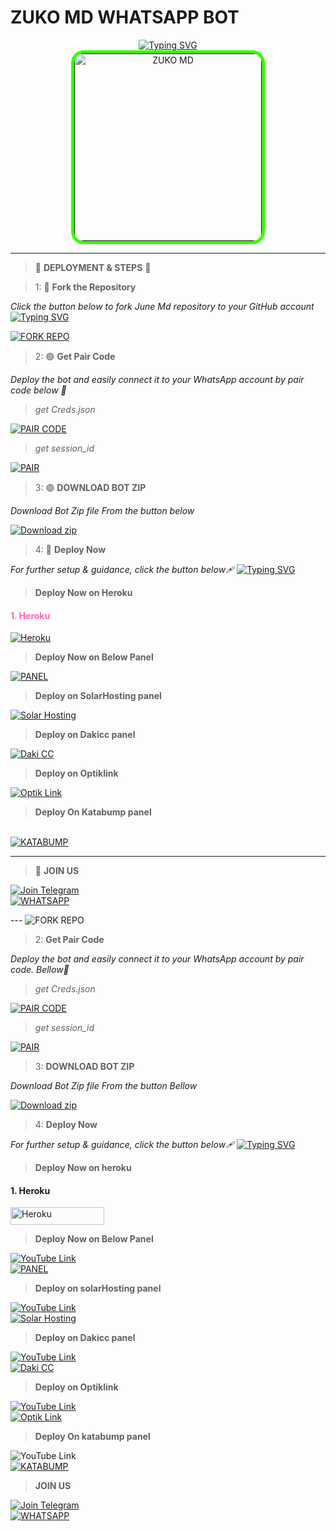 # ZUKO MD WHATSAPP BOT

<div align="center"> 
  <a href="https://git.io/typing-svg"> 
    <img src="https://readme-typing-svg.demolab.com?font=Rockwell&size=50&pause=1000&color=FF69B4&center=true&width=910&height=100&lines=ZUKO-MD;Multi+Device+Whatsapp+Bot;Made+By+Zuko" alt="Typing SVG" />
  </a> 
</div> 

<div align="center"> 
  <a href=""> 
    <img src="https://files.catbox.moe/bvfgoc.jpg" alt="ZUKO MD" height="300" style="border: 5px solid #33FF00; border-radius: 20px;"> 
  </a> 
</div>

---

>  🌈 **DEPLOYMENT & STEPS** 🌈

> 1:  🎨 **Fork the Repository**

_Click the button below to fork June Md repository to your GitHub account_
[![Typing SVG](https://readme-typing-svg.demolab.com/?lines=Tap+fork+button+Bellow+To+Fork;June+MD+REPO+On+Github&color=FFD700)](https://git.io/typing-svg)
<div align="left">
  <a href="https://github.com/Neggy5/ZUKO-MD/fork">
    <img src="https://img.shields.io/badge/Fork%20Bot%20Repo-FF00FF?style=for-the-badge&logo=scan&logoColor=white&labelColor=yellow&color=orange" alt="FORK REPO"/>
  </a>
</div>

> 2:  🟢 **Get Pair Code**

_Deploy the bot and easily connect it to your WhatsApp account by pair code below 🥈_

> *get Creds.json*
<div align="left">
  <a href="https://knight-bot-paircode.onrender.com/" target="_blank">
    <img src="https://img.shields.io/badge/Pair%20Code%20Server1-00FFB9?style=for-the-badge&logo=scan&logoColor=white&labelColor=purple&color=lime" alt="PAIR CODE"/>
  </a>
</div>

> *get session_id*
<div align="left">
  <a href="https://knight-bot-paircode.onrender.com/" target="_blank">
    <img src="https://img.shields.io/badge/Pair%20Code%20Server2-FFD700?style=for-the-badge&logo=scan&logoColor=white&labelColor=blue&color=orange" alt="PAIR"/>
  </a>
</div>

> 3: 🟣 **DOWNLOAD BOT ZIP**

_Download Bot Zip file From the button below_
<p align="left">
    <a href="https://codeload.github.com/Neggy5/ZUKO-MD/zip/refs/heads/main" target="_blank">
        <img alt="Download zip" src="https://img.shields.io/badge/Download Zip-FF69B4?style=for-the-badge&logo=scan&logoColor=white&labelColor=purple&color=purple"/>
    </a>
</p>

> 4:  🚀 **Deploy Now**

_For further setup & guidance, click the button below🩹_
[![Typing SVG](https://readme-typing-svg.demolab.com/?lines=Deploy+On+Your+Favorite+Panel!&color=00FFFF)](https://git.io/typing-svg)

> **Deploy Now on Heroku**

<h4 align="left" style="color:#FF69B4;">1. Heroku</h4>
<p align="left">
<a href='https://dashboard.heroku.com/new?template=https://github.com/Neggy5/ZUKO-MD' target="_blank"><img alt='Heroku' src='https://img.shields.io/badge/-heroku ‎ deploy-FF004D?style=for-the-badge&logo=heroku&logoColor=white'/></a>
</p>

> **Deploy Now on Below Panel**
<div align="left">
  <a href="https://bot-hosting.net/?aff=1068419752923508776">
    <img src="https://img.shields.io/badge/Bothosting Panel-28a745?style=for-the-badge&logo=server&logoColor=white" alt="PANEL"/>
  </a><br>
</div>
  
> **Deploy on SolarHosting panel**

<div align="left">
<a href="https://account.solarhosting.cc/" target="_blank">
  <img src="https://img.shields.io/badge/Solar_Hosting-FF6B6B?style=for-the-badge&logo=server&logoColor=white" alt="Solar Hosting"/>
</a>
</div>

> **Deploy on Dakicc panel**
<div align="left">
<a href="https://daki.cc" target="_blank">
  <img src="https://img.shields.io/badge/Daki_CC PANEL-34495E?style=for-the-badge&logo=server&logoColor=orange" alt="Daki CC"/>
</a>
</div>

> **Deploy on Optiklink**

<div align="left">
<a href="https://optiklink.com/" target="_blank">
  <img src="https://img.shields.io/badge/Optik_Link_panel-2ECC71?style=for-the-badge&logo=server&logoColor=yellow" alt="Optik Link"/>
</a>
</div>

>  **Deploy On Katabump panel**

<div align="left">
<a href="https://dashboard.katabump.com/auth/login#adc462" target="_blank"><br>
  <img src="https://img.shields.io/badge/Katabump panel-D6B7D6?style=for-the-badge&logo=server&logoColor=lightblue" alt="KATABUMP"/>
</a>
</div>

---

>  🎉 **JOIN US**
<div align="left">
  <a href="https://t.me/Zukotech 001">
    <img src="https://img.shields.io/badge/Join%20Telegram-0078E7?style=for-the-badge&logo=telegram&logoColor=white" alt="Join Telegram"/>
  </a>
<br>
  <a href="https://chat.whatsapp.com/GJRib0T442sEhC1YW0Dj8P?mode=ac_t">
    <img src="https://img.shields.io/badge/Join%20WhatsApp-25D366?style=for-the-badge&logo=whatsapp&logoColor=white" alt="WHATSAPP"/>
  </a>
</div>

---    <img src="https://img.shields.io/badge/Fork%20Bot%20Repo-100000?style=for-the-badge&logo=scan&logoColor=white&labelColor=darkblue&color=darkblue" alt="FORK REPO"/>
  </a>
</div>

> 2:  **Get Pair Code**

_Deploy the bot and easily connect it to your WhatsApp account by pair code. Bellow🥈_

> *get Creds.json*
<div align="left">
  <a href="https://knight-bot-paircode.onrender.com/" target="_blank">
    <img src="https://img.shields.io/badge/Pair%20Code%20Server1-100000?style=for-the-badge&logo=scan&logoColor=white&labelColor=darkblue&color=darkgreen" alt="PAIR CODE"/>
  </a>
</div>

> *get session_id*
<div align="left">
  <a href="https://knight-bot-paircode.onrender.com/" target="_blank">
    <img src="https://img.shields.io/badge/Pair%20Code%20Server2-100000?style=for-the-badge&logo=scan&logoColor=white&labelColor=darkblue&color=darkorange" alt="PAIR"/>
  </a>
</div>

> 3: **DOWNLOAD BOT ZIP**

_Download Bot Zip file From the button Bellow_
<p align="left">
    <a href="https://codeload.github.com/Neggy5/ZUKO-MD/zip/refs/heads/main" target="_blank">
        <img alt="Download zip" src="https://img.shields.io/badge/Download Zip-100000?style=for-the-badge&logo=scan&logoColor=white&labelColor=whiteorange&color=purple"/>
    </a>
</p>


> 4:  **Deploy Now**

_For further setup & guidance, click the button below🩹_
[![Typing SVG](https://readme-typing-svg.demolab.com/?lines=Watch+The+Deployment+Tutorials;Bellow+For+FreePanel+Deployments)](https://git.io/typing-svg)

> **Deploy Now on heroku**

<h4 align="left">1. Heroku</h4>
<p style="text-align: center; font-size: 1.2em;">

<p align="left">
<a href='https://dashboard.heroku.com/new?template=https://github.com/Neggy5/ZUKO-MD' target="_blank"><img alt='Heroku' src='https://img.shields.io/badge/-heroku ‎ deploy-FF004D?style=for-the-badge&logo=heroku&logoColor=white'/< width=150 height=28/p></a>


> **Deploy Now on Below Panel**
<div align="left">
  <a href="https://youtu.be/aZMUw_YkcwI?si=xxHilfRhsPUM3-fW">
    <img src="https://img.shields.io/badge/TUTORIAL-dc3545?style=for-the-badge&logo=youtube" alt="YouTube Link"/>
  </a><br>
  <a href="https://bot-hosting.net/?aff=1068419752923508776">
    <img src="https://img.shields.io/badge/Bothosting Panel-28a745?style=for-the-badge" alt="PANEL"/>
  </a><br>
  
> **Deploy on solarHosting panel**

<div align="left">
  <a href="ytlink">
    <img src="https://img.shields.io/badge/TUTORIAL-dc3545?style=for-the-badge&logo=youtube" alt="YouTube Link"/>
<br>
<a href="https://account.solarhosting.cc/" target="_blank">
  <img src="https://img.shields.io/badge/Solar_Hosting-FF6B6B?style=for-the-badge&logo=server&logoColor=white" alt="Solar Hosting"/>
</a>

> **Deploy on Dakicc panel**
<div align="left">
  <a href="ytlink">
    <img src="https://img.shields.io/badge/TUTORIAL-dc3545?style=for-the-badge&logo=youtube" alt="YouTube Link"/>
<br>

<a href="https://daki.cc" target="_blank">
  <img src="https://img.shields.io/badge/Daki_CC PANEL-34495E?style=for-the-badge&logo=server&logoColor=darkorange" alt="Daki CC"/>
</a>

> **Deploy on Optiklink**

<div align="left">
  <a href="https://youtu.be/Rx_nZjn6hMk?si=Cqac31L5If5Pe52Z">
    <img src="https://img.shields.io/badge/TUTORIAL-dc3545?style=for-the-badge&logo=youtube" alt="YouTube Link"/>
<br>
<a href="https://optiklink.com/" target="_blank">
  <img src="https://img.shields.io/badge/Optik_Link_panel-2ECC71?style=for-the-badge&logo=server&logoColor=darkorange" alt="Optik Link"/>
</a>
</div>

>  **Deploy On katabump panel**

<div align="left">
    <img src ="https://img.shields.io/badge/TUTORIAL-dc3545?style=for-the-badge&logo=youtube" alt ="YouTube Link"/>
<a href="https://dashboard.katabump.com/auth/login#adc462" target="_blank"><br>
  <img src="https://img.shields.io/badge/Katabump panel-D6B7D6?style=for-the-badge&logo=server&logoColor=lightblue" alt="KATABUMP"/>
</a>
</div>

>  **JOIN US**
<div align="left">
  <a href="https://t.me/Zukotech 001">
    <img src="https://img.shields.io/badge/Join%20Telegram-0078E7?style=for-the-badge&logo=telegram&logoColor=darkblue" alt="Join Telegram"/>
  </a>
<br>
  <a href="https://chat.whatsapp.com/GJRib0T442sEhC1YW0Dj8P?mode=ac_t">
    <img src="https://img.shields.io/badge/Join%20WhatsApp-25D366?style=for-the-badge&logo=whatsapp&logoColor=darkgreen" alt="WHATSAPP"/>
  </a>
</div>
